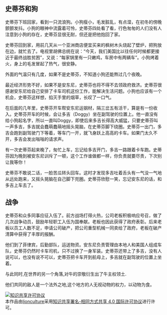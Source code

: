 ## 史蒂芬和狗

史蒂芬下班回家，看到一只流浪狗。小狗瘦小，毛发脏乱，有点湿，在初冬的傍晚颤颤发抖。小狗的眼神中流露着可怜，史蒂芬四处看了看，行色匆匆的人们没有人注意到小狗的存在，史蒂芬显很无耐，但还是把他抱回了家。

史蒂芬回到家，用前几天从一个亚洲商店便宜买来的枫树木头烧起了壁炉，把狗放在边，就忙去了。电视里胡佛总统在说：“今天，我们美国比以往任何时候都更接近于最终战胜贫困”，又说：“每家锅里有一只嫩鸡，车房中有两辆车”。小狗烤着火，身上的毛发冒起了热气，很安静。

外面的气温只有几度，如果不是史蒂芬，不知道小狗还能熬过几个夜晚。

最近经济形势不好，如果不是安东尼，史蒂芬也将不得不去领政府救济。史蒂芬很感谢安东尼给自己安排了卡车司机这份工作，能解决生活问题。小狗也应该有一个机会，史蒂芬这样想，掐灭手里的烟草，长叹了一口气。

在后面的几年里，史蒂芬开车帮安东尼运钢材，隔三岔五有活干，算是有一份收入。史蒂芬开车的时候，会让多吉（Doggy）坐在副驾驶的位置上。他一直没有给小狗起名字，所以一直叫Doggy，即使后来多吉长得高大威猛，只要史蒂芬叫一声多吉，多吉就会蠢萌蠢萌地摇头晃脑，在史蒂芬脚下绕圈。史蒂芬一出门，多吉会跑到副驾驶门下等着，等车门一开，就飞身跃上高高的卡车。如果门太久不开，多吉会发出嗡嗡的请求声。  

有一次史蒂芬起来晚了，匆忙上车，忘记给多吉开门，多吉一路跟着卡车跑。史蒂芬因为晚到被安东尼训斥了一顿，这个工作谁做都一样，你负责就要尽责，下次别让我等你！

史蒂芬不敢说二话，一脸苦瓜转头回车。这时才发现多吉吐着舌头有一气没一气地从远处跑来，又摇头晃脑在自己脚下兜圈。史蒂芬欣慰一笑，忘记安东尼的话，和多吉上车去了。


## 战争

史蒂芬和众多同事应征入伍了。前方战场打得火热，公司老板积极响应号召，做了几次战争动员，鼓励年轻职工入伍为国奉献。老板也因此获得了政府表彰。后来老板以员工人数不足，申请公司破产，把公司重型机械一同卖给了政府，老板在破产清算中获得了丰厚的报酬。

他们到了菲律宾，后勤部队，运送物资。安东尼负责管理由本地人和美国人组成车队，史蒂芬仍然时卡车司机，只不过换了一身军装。史蒂芬还带上了多吉，没有人说可以，也没有说不可以，史蒂芬把卡车开到航母上，多吉就在副驾驶的位置上坐着。



与此同时,在世界的另一个角落,对牛的崇敬衍生出了牛主权领土.

他们共同的敌人是一个法外之地,这个地方的人无视动物的权力，以动物为食。








<a rel="license" href="http://creativecommons.org/licenses/by-sa/4.0/"><img alt="知识共享许可协议" style="border-width:0" src="https://i.creativecommons.org/l/by-sa/4.0/88x31.png" /></a><br />本<span xmlns:dct="http://purl.org/dc/terms/" href="http://purl.org/dc/dcmitype/Text" rel="dct:type">作品</span>由<a xmlns:cc="http://creativecommons.org/ns#" href="https://biography.readthedocs.io" property="cc:attributionName" rel="cc:attributionURL">lionculture</a>采用<a rel="license" href="http://creativecommons.org/licenses/by-sa/4.0/">知识共享署名-相同方式共享 4.0 国际许可协议</a>进行许可。